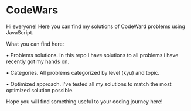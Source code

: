 # CodeWars

Hi everyone! Here you can find my solutions of CodeWard problems using JavaScript.

What you can find here:

• Problems solutions. In this repo I have solutions to all problems i have recently got my hands on.

• Categories. All problems categorized by level (kyu) and topic.

• Optimized approach. I've tested all my solutions to match the most optimized solution possible.

Hope you will find something useful to your coding journey here!
